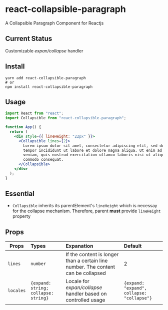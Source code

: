 # react-collapsible-paragraph

A Collapsible Paragraph Component for Reactjs

## Current Status

Customizable _expan/collapse_ handler

## Install

```shell
yarn add react-collapsible-paragraph
# or
npm install react-collapsible-paragraph
```

## Usage

```jsx
import React from "react";
import Collapsible from "react-collapsible-paragraph";

function App() {
  return (
    <div style={{ lineHeight: "22px" }}>
      <Collapsible lines={2}>
        Lorem ipsum dolor sit amet, consectetur adipiscing elit, sed do eiusmod
        tempor incididunt ut labore et dolore magna aliqua. Ut enim ad minim
        veniam, quis nostrud exercitation ullamco laboris nisi ut aliquip ex ea
        commodo consequat.
      </Collapsible>
    </div>
  );
}
```

## Essential

- `Collapsible` inherits its parentElement's `lineHeight` which is necessay for the collapse mechanism. Therefore, parent **must** provide `lineHeight` property

## Props

| Props     | Types                                | Expanation                                                                        | Default                                    |
| --------- | :----------------------------------- | :-------------------------------------------------------------------------------- | :----------------------------------------- |
| `lines`   | `number`                             | If the content is longer than a certain line number. The content can be collapsed | 2                                          |
| `locales` | `{expand: string; collapse: string}` | Locale for _expan/collapse_ handler based on controlled usage                     | `{expand: "expand", collapse: "collapse"}` |
